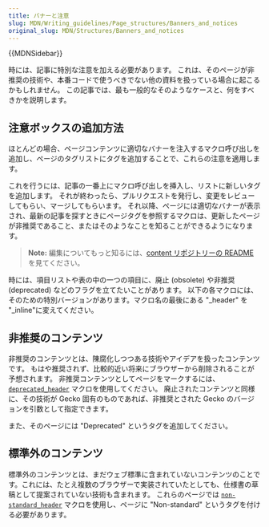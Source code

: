 ```yaml
---
title: バナーと注意
slug: MDN/Writing_guidelines/Page_structures/Banners_and_notices
original_slug: MDN/Structures/Banners_and_notices
---
```


{{MDNSidebar}}

時には、記事に特別な注意を加える必要があります。
これは、そのページが非推奨の技術や、本番コードで使うべきでない他の資料を扱っている場合に起こるかもしれません。
この記事では、最も一般的なそのようなケースと、何をすべきかを説明します。

## 注意ボックスの追加方法

ほとんどの場合、ページコンテンツに適切なバナーを注入するマクロ呼び出しを追加し、ページのタグリストにタグを追加することで、これらの注意を適用します。

これを行うには、記事の一番上にマクロ呼び出しを挿入し、リストに新しいタグを追加します。
それが終わったら、プルリクエストを発行し、変更をレビューしてもらい、マージしてもらいます。
それ以降、ページには適切なバナーが表示され、最新の記事を探すときにページタグを参照するマクロは、更新したページが非推奨であること、またはそのようなことを知ることができるようになります。

> **Note:** 編集についてもっと知るには、[content リポジトリーの README](https://github.com/mdn/content) を見てください。

時には、項目リストや表の中の一つの項目に、廃止 (obsolete) や非推奨 (deprecated) などのフラグを立てたいことがあります。
以下の各マクロには、そのための特別バージョンがあります。マクロ名の最後にある "\_header" を "\_inline"に変えてください。

## 非推奨のコンテンツ

非推奨のコンテンツとは、陳腐化しつつある技術やアイデアを扱ったコンテンツです。
もはや推奨されず、比較的近い将来にブラウザーから削除されることが予想されます。
非推奨コンテンツとしてページをマークするには、 [`deprecated_header`](https://github.com/mdn/yari/blob/main/kumascript/macros/Deprecated_Header.ejs) マクロを使用してください。
廃止されたコンテンツと同様に、その技術が Gecko 固有のものであれば、非推奨とされた Gecko のバージョンを引数として指定できます。

また、そのページには "Deprecated" というタグを追加してください。

## 標準外のコンテンツ

標準外のコンテンツとは、まだウェブ標準に含まれていないコンテンツのことです。これには、たとえ複数のブラウザーで実装されていたとしても、仕様書の草稿として提案されていない技術も含まれます。
これらのページでは [`non-standard_header`](https://github.com/mdn/yari/blob/main/kumascript/macros/Non-standard_Header.ejs) マクロを使用し、ページに "Non-standard" というタグを付ける必要があります。
